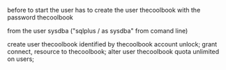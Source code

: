 before to start the user has to create the user thecoolbook with the password thecoolbook

from the user sysdba ("sqlplus / as sysdba" from comand line)

create user thecoolbook identified by thecoolbook account unlock;
grant connect, resource to thecoolbook;
alter user thecoolbook quota unlimited on users;